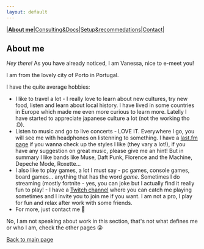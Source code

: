 ```yaml
---
layout: default
---
```

|[**About me**](./about_me.html)|[Consulting&Docs](./certs.html)|[Setup&recommedations](./recommend.html)|[Contact](./contact.html)|
## About me

_Hey there!_
As you have already noticed, I am Vanessa, nice to e-meet you!

I am from the lovely city of Porto in Portugal.

I have the quite average hobbies: 
* I like to travel a lot - I really love to learn about new cultures, try new food, listen and learn about local history. I have lived in some countries in Europe which made me even more curious to learn more. Latelly I have started to appreciate japanese culture a lot (not the working tho :D). 
* Listen to music and go to live concerts - LOVE IT. Everywhere I go, you will see me with headphones on listenning to something. I have a [last.fm page]( https://www.last.fm/user/vanessaandreia) if you wanna check up the styles I like (they vary a lot!), if you have any suggestion on great music, please give me an hint! But in summary I like bands like Muse, Daft Punk, Florence and the Machine, Depeche Mode, Roxette...
* I also like to play games, a lot I must say - pc games, console games, board games... anything that has the word _game_. Sometimes I do streaming (mostly fortnite - yes, you can joke but I actually find it really fun to play! - I have a [Twitch channel](https://www.twitch.tv/razorlight17) where you can catch me playing sometimes and I invite you to join me if you want. I am not a pro, I play for fun and relax after work with some friends.
* For more, just contact me 🙂

No, I am not speaking about work in this section, that's not what defines me or who I am, check the other pages 😜



[Back to main page](./)
